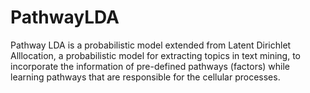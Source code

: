 # PathwayLDA
Pathway LDA is a probabilistic model extended from Latent Dirichlet Alllocation, a probabilistic model for extracting topics in text mining, to incorporate the information of pre-defined pathways (factors) while learning pathways that are responsible for the cellular processes.
